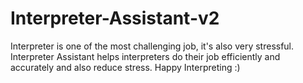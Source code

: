 # Interpreter-Assistant-v2
Interpreter is one of the most challenging job, it's also very stressful. Interpreter Assistant helps interpreters do their job efficiently and accurately and also reduce stress. Happy Interpreting :)
